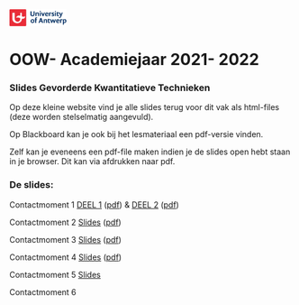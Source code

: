 <img src="UA-eng-hor-1-RGB.jpg" width="20%"/>

# OOW- Academiejaar 2021- 2022

### Slides Gevorderde Kwantitatieve Technieken

Op deze kleine website vind je alle slides terug voor dit vak als html-files (deze worden stelselmatig aangevuld).

Op Blackboard kan je ook bij het lesmateriaal een pdf-versie vinden.

Zelf kan je eveneens een pdf-file maken indien je de slides open hebt staan in je browser. Dit kan via afdrukken naar pdf.

### De slides:

Contactmoment 1 [DEEL 1](C1/C1_Deel1.html) ([pdf](C1/C1_1.pdf)) & [DEEL 2](C1/C1_deel2.html) ([pdf](C1/C1_2.pdf))

Contactmoment 2 [Slides](C2/C2.html) ([pdf](C2/C2.pdf))

Contactmoment 3 [Slides](C3/C3.html) ([pdf](C3/C3.pdf))

Contactmoment 4 [Slides](C4/C4.html) ([pdf](C4/C4.pdf))

Contactmoment 5 [Slides](C5/C5.html)

Contactmoment 6
